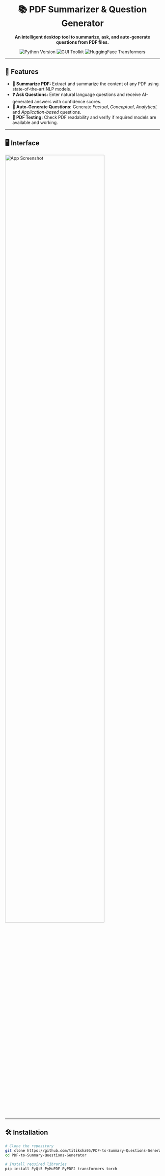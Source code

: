 <h1 align="center">📚 PDF Summarizer & Question Generator</h1>

<p align="center">
  <strong>An intelligent desktop tool to summarize, ask, and auto-generate questions from PDF files.</strong>
</p>

<p align="center">
  <img src="https://img.shields.io/badge/Python-3.7%2B-blue.svg" alt="Python Version">
  <img src="https://img.shields.io/badge/GUI-PyQt5-green.svg" alt="GUI Toolkit">
  <img src="https://img.shields.io/badge/NLP-HuggingFace-yellow.svg" alt="HuggingFace Transformers">
</p>

---

## 🚀 Features

<ul>
  <li><strong>📄 Summarize PDF:</strong> Extract and summarize the content of any PDF using state-of-the-art NLP models.</li>
  <li><strong>❓ Ask Questions:</strong> Enter natural language questions and receive AI-generated answers with confidence scores.</li>
  <li><strong>🤔 Auto-Generate Questions:</strong> Generate <em>Factual</em>, <em>Conceptual</em>, <em>Analytical</em>, and <em>Application-based</em> questions.</li>
  <li><strong>🧪 PDF Testing:</strong> Check PDF readability and verify if required models are available and working.</li>
</ul>

---

## 🖥️ Interface

<img src="![image](https://github.com/user-attachments/assets/4cc3c8d3-09f1-4ef5-8f82-c925eb1effb8)
" alt="App Screenshot" width="80%">

---

## 🛠️ Installation

```bash
# Clone the repository
git clone https://github.com/titiksha95/PDF-to-Summary-Questions-Generator.git
cd PDF-to-Summary-Questions-Generator

# Install required libraries
pip install PyQt5 PyMuPDF PyPDF2 transformers torch
